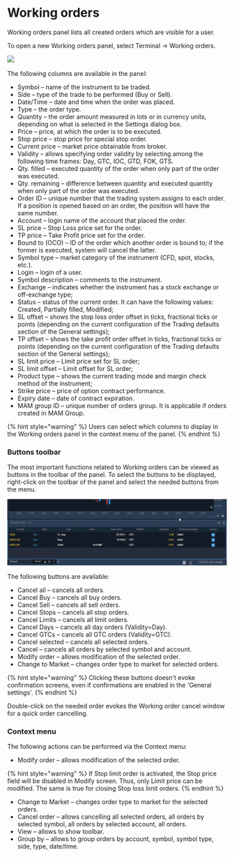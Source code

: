 # Working orders

Working orders panel lists all created orders which are visible for a user.

To open a new Working orders panel, select Terminal -&gt; Working orders.

![](../../.gitbook/assets/screenshot_6-1-.png)


The following columns are available in the panel:

* Symbol – name of the instrument to be traded.
* Side – type of the trade to be performed \(Buy or Sell\).
* Date/Time – date and time when the order was placed.
* Type – the order type.
* Quantity – the order amount measured in lots or in currency units, depending on what is selected in the Settings dialog box.
* Price – price, at which the order is to be executed.
* Stop price – stop price for special stop order.
* Current price – market price obtainable from broker.
* Validity – allows specifying order validity by selecting among the following time frames: Day, GTC, IOC, GTD, FOK, GTS.
* Qty. filled – executed quantity of the order when only part of the order was executed.
* Qty. remaining – difference between quantity and executed quantity when only part of the order was executed.
* Order ID – unique number that the trading system assigns to each order. If a position is opened based on an order, the position will have the same number.
* Account – login name of the account that placed the order.
* SL price – Stop Loss price set for the order.
* TP price – Take Profit price set for the order.
* Bound to \(OCO\) – ID of the order which another order is bound to; if the former is executed, system will cancel the latter.
* Symbol type – market category of the instrument \(CFD, spot, stocks, etc.\).
* Login – login of a user.
* Symbol description – comments to the instrument.
* Exchange – indicates whether the instrument has a stock exchange or off-exchange type;
* Status – status of the current order. It can have the following values: Created, Partially filled,  Modified;
* SL offset – shows the stop loss order offset in ticks, fractional ticks or points \(depending on the current configuration of the Trading defaults section of the General settings\);
* TP offset – shows the take profit order offset in ticks, fractional ticks or points \(depending on the current configuration of the Trading defaults section of the General settings\);
* SL limit price – Limit price set for SL order;
* SL limit offset – Limit offset for SL order;
* Product type – shows the current trading mode and margin check method of the instrument;
* Strike price – price of option contract performance.
* Expiry date – date of contract expiration.
* MAM group ID – unique number of orders group. It is applicable if orders created in MAM Group.

{% hint style="warning" %}
Users can select which columns to display in the Working orders panel in the context menu of the panel.
{% endhint %}

### **Buttons toolbar**

The most important functions related to Working orders can be viewed as buttons in the toolbar of the panel. To select the buttons to be displayed, right-click on the toolbar of the panel and select the needed buttons from the menu. 

![](../../.gitbook/assets/working-orders%20%281%29.gif)

The following buttons are available:

* Cancel all – cancels all orders.
* Cancel Buy – cancels all buy orders.
* Cancel Sell – cancels all sell orders.
* Cancel Stops – cancels all stop orders.
* Cancel Limits – cancels all limit orders.
* Cancel Days – cancels all day orders \(Validity=Day\).
* Cancel GTCs – cancels all GTC orders \(Validity=GTC\).
* Cancel selected – cancels all selected orders.
* Cancel – cancels all orders by selected symbol and account.
* Modify order – allows modification of the selected order.
* Change to Market – changes order type to market for selected orders.

{% hint style="warning" %}
Clicking these buttons doesn't evoke confirmation screens, even if confirmations are enabled in the 'General settings'.
{% endhint %}

Double-click on the needed order evokes the Working order cancel window for a quick order cancelling.

### **Context menu**

The following actions can be performed via the Context menu:

* Modify order – allows modification of the selected order. 

{% hint style="warning" %}
If Stop limit order is activated, the Stop price field will be disabled in Modify screen. Thus, only Limit price can be modified. The same is true for closing Stop loss limit orders.
{% endhint %}

* Change to Market – changes order type to market for the selected orders.
* Cancel order – allows cancelling all selected orders, all orders by selected symbol, all orders by selected account, all orders.
* View – allows to show toolbar.
* Group by – allows to group orders by account, symbol, symbol type, side, type, date/time.

